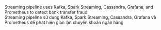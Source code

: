 Streaming pipeline uses Kafka, Spark Streaming, Cassandra, Grafana, and Prometheus to detect bank transfer fraud  
Streaming pipeline sử dụng Kafka, Spark Streaming, Cassandra, Grafana và Prometheus để phát hiện gian lận chuyển khoản ngân hàng
